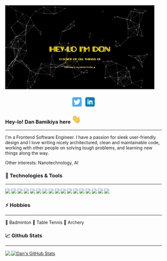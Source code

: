 <!-- Header gif -->

# ![Hey there, I'm Dan. I'm a software developer. Check out my work](https://raw.githubusercontent.com/danBamikiya/danBamikiya/main/bio.gif "Header")
<!-- Social links -->
<p align='center'>
<a href="https://twitter.com/danBamikiya"><img height="30" src="https://github.com/danBamikiya/danBamikiya/blob/main/twitter.png?raw=true"></a>&nbsp;&nbsp;
<a href="https://www.linkedin.com/in/dan-bamikiya/"><img height="30" src="https://github.com/danBamikiya/danBamikiya/blob/main/linkedin.png?raw=true"></a>
</p>

<!-- Greeting -->

### Hey-lo! Dan Bamikiya here <img src="https://raw.githubusercontent.com/danBamikiya/danBamikiya/main/wave.gif" width="30px">


---


<!-- About -->
I'm a Frontend Software Engineer. I have a passion for sleek user-friendly design and I love writing nicely architectured, clean and maintainable code, working with other people on solving tough problems, and learning new things along the way.

Other interests: Nanotechnology, AI


### 🔧 Technologies & Tools

  ---

![](https://img.shields.io/badge/Editor-Visual_Studio_Code-informational?style=flat&logo=visual-studio-code&logoColor=white&labelColor=9c9c9c&color=cdd5e0)
![](https://img.shields.io/badge/Code-HTML5-informational?style=flat&logo=html5&logoColor=white&labelColor=9c9c9c&color=cdd5e0)
![](https://img.shields.io/badge/Code-Sass-informational?style=flat&logo=sass&logoColor=white&labelColor=9c9c9c&color=cdd5e0)
![](https://img.shields.io/badge/Tools-Tailwind_CSS-informational?style=flat&logo=tailwindcss&logoColor=white&labelColor=9c9c9c&color=cdd5e0)
![](https://img.shields.io/badge/Code-JavaScript-informational?style=flat&logo=javascript&logoColor=white&labelColor=9c9c9c&color=cdd5e0)
![](https://img.shields.io/badge/Code-React-informational?style=flat&logo=react&logoColor=white&labelColor=9c9c9c&color=cdd5e0)
![](https://img.shields.io/badge/Code-Angular-informational?style=flat&logo=angular&logoColor=white&labelColor=9c9c9c&color=cdd5e0)
![](https://img.shields.io/badge/Code-Vue-informational?style=flat&logo=vue.js&logoColor=white&labelColor=9c9c9c&color=cdd5e0)
![](https://img.shields.io/badge/Code-GraphQL-informational?style=flat&logo=graphql&logoColor=white&labelColor=9c9c9c&color=cdd5e0)
![](https://img.shields.io/badge/Cloud-AWS-informational?style=flat&logo=amazonaws&logoColor=white&labelColor=9c9c9c&color=cdd5e0)
![](https://img.shields.io/badge/Cloud-Heroku-informational?style=flat&logo=heroku&logoColor=white&labelColor=9c9c9c&color=cdd5e0)
![](https://img.shields.io/badge/Tools-PostgreSQL-informational?style=flat&logo=postgresql&logoColor=white&labelColor=9c9c9c&color=cdd5e0)
![](https://img.shields.io/badge/Tools-Docker-informational?style=flat&logo=docker&logoColor=white&labelColor=9c9c9c&color=cdd5e0)
![](https://img.shields.io/badge/Tools-Kubernetes-informational?style=flat&logo=kubernetes&logoColor=white&labelColor=9c9c9c&color=cdd5e0)
![](https://img.shields.io/badge/Tools-Node.js-informational?style=flat&logo=node.js&logoColor=white&labelColor=9c9c9c&color=cdd5e0)
![](https://img.shields.io/badge/Tools-Gulp.js-informational?style=flat&logo=gulp&logoColor=white&labelColor=9c9c9c&color=cdd5e0)
![](https://img.shields.io/badge/Tools-MongoDB.js-informational?style=flat&logo=mongodb&logoColor=white&labelColor=9c9c9c&color=cdd5e0)


### ⚡ Hobbies

  ---

🏸 Badminton  🏓 Table Tennis 🏹 Archery

### 📈 Github Stats

  ---


<a href="https://github.com/danBamikiya/danBamikiya">
  <img align="center" src="https://github-readme-stats.vercel.app/api/top-langs/?username=danBamikiya&hide=html&bg_color=031a1f&title_color=bdddff&text_color=44a7c4&icon_color=0e6b7f" />
</a>
<a href="https://github.com/danBamikiya/danBamikiya">
  <img align="center" src="https://github-readme-stats.vercel.app/api?username=danBamikiya&show_icons=true&show_owner=true&line_height=27&count_private=true&include_all_commits=true&title_color=bdddff&text_color=1cd6ff&icon_color=ef8539&bg_color=031a1f" alt="Dan's GitHub Stats" />
</a>
